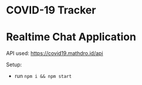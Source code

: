 # COVID-19 Tracker

# Realtime Chat Application


API used: https://covid19.mathdro.id/api

Setup:
- run ```npm i && npm start```
